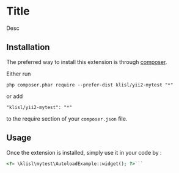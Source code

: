Title
=====
Desc

Installation
------------

The preferred way to install this extension is through [composer](http://getcomposer.org/download/).

Either run

```
php composer.phar require --prefer-dist klisl/yii2-mytest "*"
```

or add

```
"klisl/yii2-mytest": "*"
```

to the require section of your `composer.json` file.


Usage
-----

Once the extension is installed, simply use it in your code by  :

```php
<?= \klisl\mytest\AutoloadExample::widget(); ?>```